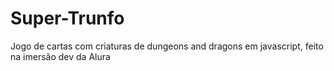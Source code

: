 # Super-Trunfo
Jogo de cartas com criaturas de dungeons and dragons em javascript, feito na imersão dev da Alura

